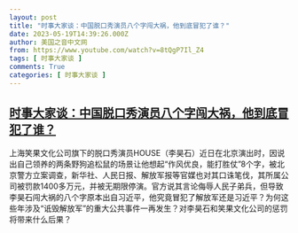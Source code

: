 ```yaml
---
layout: post
title: "时事大家谈：中国脱口秀演员八个字闯大祸，他到底冒犯了谁？"
date: 2023-05-19T14:39:26.000Z
author: 美国之音中文网
from: https://www.youtube.com/watch?v=8tQgP7Il_Z4
tags: [ 时事大家谈 ]
comments: True
categories: [ 时事大家谈 ]
---
```

<!--1684507166000-->
[时事大家谈：中国脱口秀演员八个字闯大祸，他到底冒犯了谁？](https://www.youtube.com/watch?v=8tQgP7Il_Z4)
------

<div>
上海笑果文化公司旗下的脱口秀演员HOUSE（李昊石）近日在北京演出时，因说出自己领养的两条野狗追松鼠的场景让他想起“作风优良，能打胜仗”8个字，被北京警方立案调查，新华社、人民日报、解放军报等官媒也对其口诛笔伐，其所属公司被罚款1400多万元，并被无期限停演。官方说其言论侮辱人民子弟兵，但导致李昊石闯大祸的八个字原本出自习近平，他究竟冒犯了解放军还是习近平？为何这些年涉及“诋毁解放军”的重大公共事件一再发生？对李昊石和笑果文化公司的惩罚将带来什么后果？
</div>
